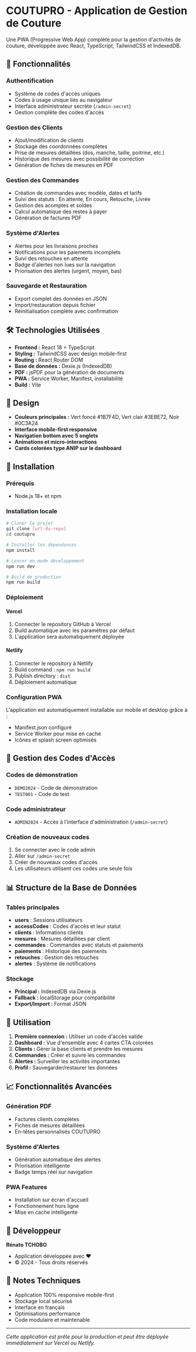 # COUTUPRO - Application de Gestion de Couture

Une PWA (Progressive Web App) complète pour la gestion d'activités de couture, développée avec React, TypeScript, TailwindCSS et IndexedDB.

## 🌟 Fonctionnalités

### Authentification
- Système de codes d'accès uniques
- Codes à usage unique liés au navigateur
- Interface administrateur secrète (`/admin-secret`)
- Gestion complète des codes d'accès

### Gestion des Clients
- Ajout/modification de clients
- Stockage des coordonnées complètes
- Prise de mesures détaillées (dos, manche, taille, poitrine, etc.)
- Historique des mesures avec possibilité de correction
- Génération de fiches de mesures en PDF

### Gestion des Commandes
- Création de commandes avec modèle, dates et tarifs
- Suivi des statuts : En attente, En cours, Retouche, Livrée
- Gestion des acomptes et soldes
- Calcul automatique des restes à payer
- Génération de factures PDF

### Système d'Alertes
- Alertes pour les livraisons proches
- Notifications pour les paiements incomplets
- Suivi des retouches en attente
- Badge d'alertes non lues sur la navigation
- Priorisation des alertes (urgent, moyen, bas)

### Sauvegarde et Restauration
- Export complet des données en JSON
- Import/restauration depuis fichier
- Réinitialisation complète avec confirmation

## 🛠️ Technologies Utilisées

- **Frontend :** React 18 + TypeScript
- **Styling :** TailwindCSS avec design mobile-first
- **Routing :** React Router DOM
- **Base de données :** Dexie.js (IndexedDB)
- **PDF :** jsPDF pour la génération de documents
- **PWA :** Service Worker, Manifest, installabilité
- **Build :** Vite

## 🎨 Design

- **Couleurs principales :** Vert foncé #1B7F4D, Vert clair #3EBE72, Noir #0C3A24
- **Interface mobile-first responsive**
- **Navigation bottom avec 5 onglets**
- **Animations et micro-interactions**
- **Cards colorées type ANIP sur le dashboard**

## 📱 Installation

### Prérequis
- Node.js 18+ et npm

### Installation locale
```bash
# Cloner le projet
git clone [url-du-repo]
cd coutupro

# Installer les dépendances
npm install

# Lancer en mode développement
npm run dev

# Build de production
npm run build
```

### Déploiement

#### Vercel
1. Connecter le repository GitHub à Vercel
2. Build automatique avec les paramètres par défaut
3. L'application sera automatiquement déployée

#### Netlify
1. Connecter le repository à Netlify
2. Build command : `npm run build`
3. Publish directory : `dist`
4. Déploiement automatique

### Configuration PWA
L'application est automatiquement installable sur mobile et desktop grâce à :
- Manifest.json configuré
- Service Worker pour mise en cache
- Icônes et splash screen optimisés

## 🔐 Gestion des Codes d'Accès

### Codes de démonstration
- `DEMO2024` - Code de démonstration
- `TEST001` - Code de test

### Code administrateur
- `ADMIN2024` - Accès à l'interface d'administration (`/admin-secret`)

### Création de nouveaux codes
1. Se connecter avec le code admin
2. Aller sur `/admin-secret`
3. Créer de nouveaux codes d'accès
4. Les utilisateurs utilisent ces codes une seule fois

## 📊 Structure de la Base de Données

### Tables principales
- **users** : Sessions utilisateurs
- **accessCodes** : Codes d'accès et leur statut
- **clients** : Informations clients
- **mesures** : Mesures détaillées par client
- **commandes** : Commandes avec statuts et paiements
- **paiements** : Historique des paiements
- **retouches** : Gestion des retouches
- **alertes** : Système de notifications

### Stockage
- **Principal :** IndexedDB via Dexie.js
- **Fallback :** localStorage pour compatibilité
- **Export/Import :** Format JSON

## 🚀 Utilisation

1. **Première connexion :** Utiliser un code d'accès valide
2. **Dashboard :** Vue d'ensemble avec 4 cartes CTA colorées
3. **Clients :** Gérer la base clients et prendre les mesures
4. **Commandes :** Créer et suivre les commandes
5. **Alertes :** Surveiller les activités importantes
6. **Profil :** Sauvegarder/restaurer les données

## 📈 Fonctionnalités Avancées

### Génération PDF
- Factures clients complètes
- Fiches de mesures détaillées
- En-têtes personnalisés COUTUPRO

### Système d'Alertes
- Génération automatique des alertes
- Priorisation intelligente
- Badge temps réel sur navigation

### PWA Features
- Installation sur écran d'accueil
- Fonctionnement hors ligne
- Mise en cache intelligente

## 👤 Développeur

**Rénato TCHOBO**
- Application développée avec ❤️
- © 2024 - Tous droits réservés

## 📝 Notes Techniques

- Application 100% responsive mobile-first
- Stockage local sécurisé
- Interface en français
- Optimisations performance
- Code modulaire et maintenable

---

*Cette application est prête pour la production et peut être déployée immédiatement sur Vercel ou Netlify.*
